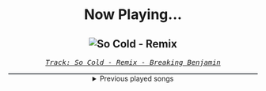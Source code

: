 <div align="center"> 
<h1>Now Playing...</h1>

![So Cold - Remix](https://i.scdn.co/image/ab67616d00001e024500b37eb7046f29233099a0)
--
_<samp><a href="https://open.spotify.com/track/4BJyt25nburVwbnESDeIc7">Track: So Cold - Remix - Breaking Benjamin</a></samp>_

<div style="border: 1px #4B5054 solid"></div>
<details>
  <summary>
    Previous played songs
  </summary>
  <table>
    <thead>
      <tr>
        <th>
          Artist
        </th>
        <th>
          Song
        </th>
        <th>
          Link
        </th>
      </tr>
    </thead>
    <tbody>
      <tr><td>Breaking Benjamin</td><td>So Cold - Remix</td><td><a href="https://open.spotify.com/track/4BJyt25nburVwbnESDeIc7">https://open.spotify.com/track/4BJyt25nburVwbnESDeIc7</a></td></tr><tr><td>Disturbed</td><td>Down with the Sickness</td><td><a href="https://open.spotify.com/track/40rvBMQizxkIqnjPdEWY1v">https://open.spotify.com/track/40rvBMQizxkIqnjPdEWY1v</a></td></tr><tr><td>Disturbed</td><td>Warrior</td><td><a href="https://open.spotify.com/track/2TNPagu8Z4zvDOpmnktF00">https://open.spotify.com/track/2TNPagu8Z4zvDOpmnktF00</a></td></tr><tr><td>Skindred</td><td>Nobody</td><td><a href="https://open.spotify.com/track/581mukhDjta60CCwpvnjL9">https://open.spotify.com/track/581mukhDjta60CCwpvnjL9</a></td></tr><tr><td>Egypt Central</td><td>Over And Under</td><td><a href="https://open.spotify.com/track/6Lah64e21cUytn0QXfuOoF">https://open.spotify.com/track/6Lah64e21cUytn0QXfuOoF</a></td></tr><tr><td>Sleep Token</td><td>Take Me Back To Eden</td><td><a href="https://open.spotify.com/track/2Gt7fjNlx901pPRkvBiNBZ">https://open.spotify.com/track/2Gt7fjNlx901pPRkvBiNBZ</a></td></tr><tr><td>Sleep Token</td><td>Take Me Back To Eden</td><td><a href="https://open.spotify.com/track/2Gt7fjNlx901pPRkvBiNBZ">https://open.spotify.com/track/2Gt7fjNlx901pPRkvBiNBZ</a></td></tr><tr><td>Sleep Token</td><td>Take Me Back To Eden</td><td><a href="https://open.spotify.com/track/2Gt7fjNlx901pPRkvBiNBZ">https://open.spotify.com/track/2Gt7fjNlx901pPRkvBiNBZ</a></td></tr><tr><td>Sleep Token</td><td>Take Me Back To Eden</td><td><a href="https://open.spotify.com/track/2Gt7fjNlx901pPRkvBiNBZ">https://open.spotify.com/track/2Gt7fjNlx901pPRkvBiNBZ</a></td></tr><tr><td>Sleep Token</td><td>Take Me Back To Eden</td><td><a href="https://open.spotify.com/track/2Gt7fjNlx901pPRkvBiNBZ">https://open.spotify.com/track/2Gt7fjNlx901pPRkvBiNBZ</a></td></tr><tr><td>Sleep Token</td><td>Take Me Back To Eden</td><td><a href="https://open.spotify.com/track/2Gt7fjNlx901pPRkvBiNBZ">https://open.spotify.com/track/2Gt7fjNlx901pPRkvBiNBZ</a></td></tr><tr><td>Sleep Token</td><td>Take Me Back To Eden</td><td><a href="https://open.spotify.com/track/2Gt7fjNlx901pPRkvBiNBZ">https://open.spotify.com/track/2Gt7fjNlx901pPRkvBiNBZ</a></td></tr><tr><td>Sleep Token</td><td>Take Me Back To Eden</td><td><a href="https://open.spotify.com/track/2Gt7fjNlx901pPRkvBiNBZ">https://open.spotify.com/track/2Gt7fjNlx901pPRkvBiNBZ</a></td></tr><tr><td>Bad Omens</td><td>ARTIFICIAL SUICIDE</td><td><a href="https://open.spotify.com/track/2Qv8xJzenocwXyGlMU5PaC">https://open.spotify.com/track/2Qv8xJzenocwXyGlMU5PaC</a></td></tr><tr><td>Bad Omens</td><td>CONCRETE JUNGLE</td><td><a href="https://open.spotify.com/track/6yCysJaY0lFqHnrHvaR4pF">https://open.spotify.com/track/6yCysJaY0lFqHnrHvaR4pF</a></td></tr><tr><td>Anbu Monastir</td><td>Sasuke Uchiha Origin</td><td><a href="https://open.spotify.com/track/4P4NIxF6l5siw7JPe18AKc">https://open.spotify.com/track/4P4NIxF6l5siw7JPe18AKc</a></td></tr><tr><td>Lø Spirit</td><td>What If..?</td><td><a href="https://open.spotify.com/track/4NT37ihhm4DdbW4HuZ3QWB">https://open.spotify.com/track/4NT37ihhm4DdbW4HuZ3QWB</a></td></tr><tr><td>Sleep Token</td><td>Take Me Back To Eden</td><td><a href="https://open.spotify.com/track/2Gt7fjNlx901pPRkvBiNBZ">https://open.spotify.com/track/2Gt7fjNlx901pPRkvBiNBZ</a></td></tr><tr><td>Sleep Token</td><td>Take Me Back To Eden</td><td><a href="https://open.spotify.com/track/2Gt7fjNlx901pPRkvBiNBZ">https://open.spotify.com/track/2Gt7fjNlx901pPRkvBiNBZ</a></td></tr><tr><td>Concrete Castles</td><td>So Addicted</td><td><a href="https://open.spotify.com/track/72481BV5mKDaDStZ9cTaAR">https://open.spotify.com/track/72481BV5mKDaDStZ9cTaAR</a></td></tr>
    </tbody>
  </table>
</details>

</div>
